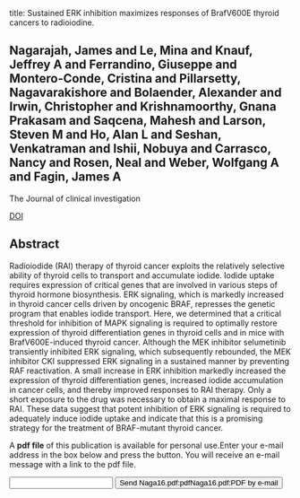 title: Sustained ERK inhibition maximizes responses of BrafV600E thyroid cancers to radioiodine.

## Nagarajah, James and Le, Mina and Knauf, Jeffrey A and Ferrandino, Giuseppe and Montero-Conde, Cristina and Pillarsetty, Nagavarakishore and Bolaender, Alexander and Irwin, Christopher and Krishnamoorthy, Gnana Prakasam and Saqcena, Mahesh and Larson, Steven M and Ho, Alan L and Seshan, Venkatraman and Ishii, Nobuya and Carrasco, Nancy and Rosen, Neal and Weber, Wolfgang A and Fagin, James A
The Journal of clinical investigation

<a href="https://doi.org/10.1172/JCI89067">DOI</a>

## Abstract
Radioiodide (RAI) therapy of thyroid cancer exploits the relatively selective ability of thyroid cells to transport and accumulate iodide. Iodide uptake requires expression of critical genes that are involved in various steps of thyroid hormone biosynthesis. ERK signaling, which is markedly increased in thyroid cancer cells driven by oncogenic BRAF, represses the genetic program that enables iodide transport. Here, we determined that a critical threshold for inhibition of MAPK signaling is required to optimally restore expression of thyroid differentiation genes in thyroid cells and in mice with BrafV600E-induced thyroid cancer. Although the MEK inhibitor selumetinib transiently inhibited ERK signaling, which subsequently rebounded, the MEK inhibitor CKI suppressed ERK signaling in a sustained manner by preventing RAF reactivation. A small increase in ERK inhibition markedly increased the expression of thyroid differentiation genes, increased iodide accumulation in cancer cells, and thereby improved responses to RAI therapy. Only a short exposure to the drug was necessary to obtain a maximal response to RAI. These data suggest that potent inhibition of ERK signaling is required to adequately induce iodide uptake and indicate that this is a promising strategy for the treatment of BRAF-mutant thyroid cancer.

A <b>pdf file</b> of this publication is available for personal use.Enter your e-mail address in the box below and press the button. You will receive an e-mail message with a link to the pdf file.
<form action="sender.php">  <input type="text" name="email">  <input type="submit" value="Send Naga16.pdf:pdfNaga16.pdf:PDF by e-mail"></form>